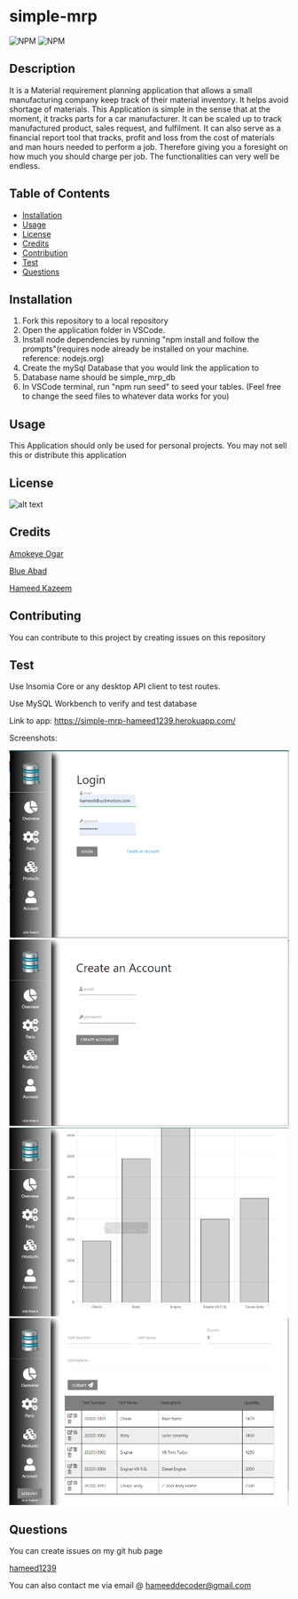# simple-mrp

  ![NPM](https://img.shields.io/badge/license-MIT-<green>) ![ NPM](https://img.shields.io/github/followers/hameed1239?style=social)

  ## Description

  It is a Material requirement planning application that allows a small manufacturing company keep track of their material inventory. It helps avoid shortage of materials. This Application is simple in the sense that at the moment, it tracks parts for a car manufacturer. It can be scaled up to track manufactured product, sales request, and fulfilment. It can also serve as a financial report tool that tracks, profit and loss from the cost of materials and man hours needed to perform a job. Therefore giving you a foresight on how much you should charge per job. The functionalities can very well be endless.    

  ## Table of Contents

  * [Installation](#installation)
  * [Usage](#usage)
  * [License](#license)
  * [Credits](#credits)
  * [Contribution](#contribution)
  * [Test](#test)
  * [Questions](#questions)

  ## Installation

  1. Fork this repository to a local repository
  2. Open the application folder in VSCode.
  3. Install node dependencies by running "npm install and follow the prompts"(requires node already be installed on your machine. reference: nodejs.org)
  4. Create the mySql Database that you would link the application to
  5. Database name should be simple_mrp_db
  6. In VSCode terminal, run "npm run seed" to seed your tables. (Feel free to change the seed files to whatever data works for you) 

  ## Usage

  This Application should only be used for personal projects. You may not sell this or distribute this application

  ## License

  ![alt text](https://img.shields.io/badge/license-MIT-blueviolet?style=for-the-badge&logo=appveyor "license badge")

  ## Credits

  [Amokeye Ogar](https://github.com/amokeye)

  [Blue Abad](https://github.com/bibo1011)

  [Hameed Kazeem](https://github.com/hameed1239)

  ## Contributing

  You can contribute to this project by creating issues on this repository

  ## Test

  Use Insomia Core or any desktop API client to test routes.

  Use MySQL Workbench to verify and test database

  Link to app: https://simple-mrp-hameed1239.herokuapp.com/

  Screenshots: 

  ![Screenshot](/public/images/Capture1.PNG)
  ![Screenshot](/public/images/Capture2.PNG)
  ![Screenshot](/public/images/Capture3.PNG)
  ![Screenshot](/public/images/Capture4.PNG)

  ## Questions

  You can create issues on my git hub page

  [hameed1239](https://github.com/hameed1239)
  
  You can also contact me via email @ hameeddecoder@gmail.com

